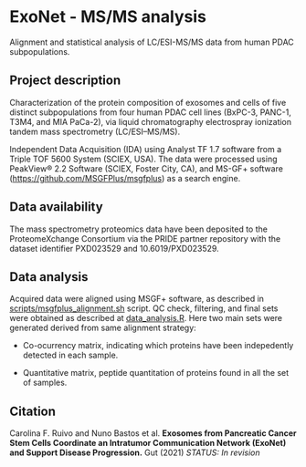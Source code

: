 # ExoNet - MS/MS analysis

Alignment and statistical analysis of LC/ESI-MS/MS data from human PDAC subpopulations.

## Project description

Characterization of the protein composition of exosomes and cells of five distinct subpopulations from four human PDAC cell lines (BxPC-3, PANC-1, T3M4, and MIA PaCa-2), via liquid chromatography electrospray ionization tandem mass spectrometry (LC/ESI–MS/MS). 

Independent Data Acquisition (IDA) using Analyst TF 1.7 software from a Triple TOF 5600 System (SCIEX, USA). The data were processed using PeakView® 2.2 Software (SCIEX, Foster City, CA), and MS-GF+ software (https://github.com/MSGFPlus/msgfplus) as a search engine.

## Data availability

The mass spectrometry proteomics data have been deposited to the ProteomeXchange Consortium via the PRIDE partner repository with the dataset identifier PXD023529 and 10.6019/PXD023529. 

## Data analysis

Acquired data were aligned using MSGF+ software, as described in [scripts/msgfplus_alignment.sh](scripts/msgfplus_alignment.sh) script. QC check, filtering, and final sets were obtained as described at [data_analysis.R](exonet_ms/scripts/data_analysis.R). Here two main sets were generated derived from same alignment strategy:

- Co-ocurrency matrix, indicating which proteins have been indepedently detected in each sample.

- Quantitative matrix, peptide quantitation of proteins found in all the set of samples.

## Citation

Carolina F. Ruivo and Nuno Bastos et al. **Exosomes from Pancreatic Cancer Stem Cells Coordinate an Intratumor Communication Network (ExoNet) and Support Disease Progression.** Gut (2021) *STATUS: In revision*


